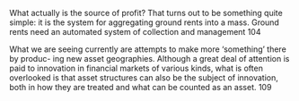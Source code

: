 What actually is the source of profit? That turns out to be something
quite simple: it is the system for aggregating ground rents into a mass.
Ground rents need an automated system of collection and management 104

What we are seeing currently are attempts to make more ‘something’ there by produc-
ing new asset geographies. Although a great deal of attention is paid to
innovation in financial markets of various kinds, what is often overlooked
is that asset structures can also be the subject of innovation, both in how
they are treated and what can be counted as an asset. 109
